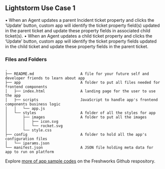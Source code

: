 ## Lightstorm Use Case 1

• When an Agent updates a parent Incident ticket property and clicks the ‘Update’ button, custom app will identify the ticket property field(s) updated in the parent ticket and update these property fields in associated child ticket(s).
• When an Agent updates a child ticket property and clicks the ‘Update’ button, custom app will identify the ticket property fields updated in the child ticket and update these property fields in the parent ticket.

### Files and Folders
    .
    ├── README.md                     A file for your future self and developer friends to learn about app
    ├── app                           A folder to put all files needed for frontend components
    │   ├── index.html                A landing page for the user to use the app
    │   ├── scripts                   JavaScript to handle app's frontend components business logic
    │   │   └── app.js
    │   └── styles                    A folder of all the styles for app
    │       ├── images                A folder to put all the images
    │       │   ├── icon.svg
    │       │   └── rocket.svg
    │       └── style.css
    ├── config                        A folder to hold all the app's configuration files
    │   └── iparams.json
    └── manifest.json                 A JSON file holding meta data for app to run on platform

Explore [more of app sample codes](https://github.com/freshworks/marketplace-sample-apps) on the Freshworks Github respository.
